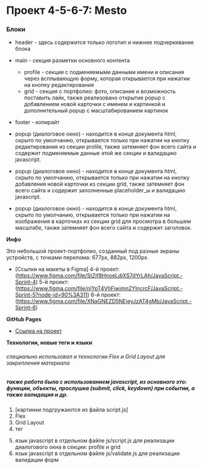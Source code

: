 # Проект 4-5-6-7: Mesto

### Блоки
* header - здесь содержится только логотип и нижнее подчеркивание блока
* main - секция разметки основного контента
  * profile - секция с подменяемыми данными имени и описания через всплывающую форму, которая открывается при нажатии на кнопку редактирования
  * grid - секция с портфолио: фото, описание и возможность поставить лайк, также реализовано открытие popup с добавлением новой карточки с именем и картинкой и дополнительный popup с масштабированием картинок
* footer - копирайт

* popup (диалоговое окно) - находится в конце документа html, скрыто по умолчанию, открывается только при нажатии на кнопку редактирования из секции prolile, также затемняет фон всего сайта и содержит подменяемые данные этой же секции и валидацию javascript.

* popup (диалоговое окно) - находится в конце документа html, скрыто по умолчанию, открывается только при нажатии на кнопку добавления новой карточки из секции grid, также затемняет фон всего сайта и содержит заполненные placeholder_ы и валидацию javascript.

* popup (диалоговое окно) - находится в конце документа html, скрыто по умолчанию, открывается только при нажатии на изображения в карточках из секции grid для просмотра в большем масштабе, также затемняет фон всего сайта и содержит заголовок.

**Инфо**

Это небольшой проект-портфолио, созданный под разные экраны устройств, с точками перелома: 677px, 882px, 1200px.

* [Ссылки на макеты в Figma] 4-й проект: (https://www.figma.com/file/StZjf8HnoeLdiXS7dYrLAh/JavaScript.-Sprint-4)
                            5-й проект: (https://www.figma.com/file/nlYpT4VhFiwimn2YlncrcF/JavaScript.-Sprint-5?node-id=90%3A311)
                            6-й проект: (https://www.figma.com/file/XNaGNEZD5NEjeyJzAT4gMb/JavaScript.-Sprint-6)

**GitHub Pages**

* [Ссылка на проект](https://stanislav-vasilevich.github.io/mesto/)


**Технологии, новые теги и языки**
###### специально использовал и технологии Flex и Grid Layout для закрепления материала
##### также работа была с использованием javascript, из основного это: функции, объекты, прослушка (submit, click, keydown) при событии, а также валидация и др.

1. [картинки подгружаются из файла script.js]
2. Flex 
3. Grid Layout
4. тег <form>
5. язык javascript в отдельном файле js/script.js  для реализации диалогового окна в секции: profile и grid
6. язык javascript в отдельном файле js/validate.js для реализации валидации форм 
